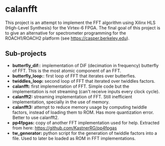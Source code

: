 # calanfft

This project is an attempt to implement the FFT algorithm
using Xilinx HLS (High-Level Synthesis) for the Virtex-6 FPGA.
The final goal of this project is to give an alternative for
spectrometer programming for the ROACH1/ROACH2 platform (see
https://casper.berkeley.edu).

## Sub-projects
- **butterfly_dif:**: implementation of DiF (decimation in frequency) butterfly of FFT. This is the most atomic component
of an FFT.
- **butterfly_loop:**: first loop of FFT that iterates over
butterfies.
- **twiddles_loop:** second loop of FFT that iterated over 
twiddles factors.
- **calanfft:** first implementation of FFT. Simple code but the
implementation is not streaming (can't receive inputs every
clock cycle).
- **calanfft2:** streaming implementation of FFT. Still 
inefficient implementation, specially in the use of memory.
- **calanfft3:** attempt to reduce memory usage by computing 
twiddle factors, instead of loading them to ROM. Has more
quantization error. Better to use calanfft2.
- **pp4fpgas:** copy of another FFT implementation used for help.
Extracted from here: https://github.com/KastnerRG/pp4fpgas
- **tw_generator:** python script for the generation of twiddle
factors into a file. Used to later be loaded as ROM in FFT
implementations.
